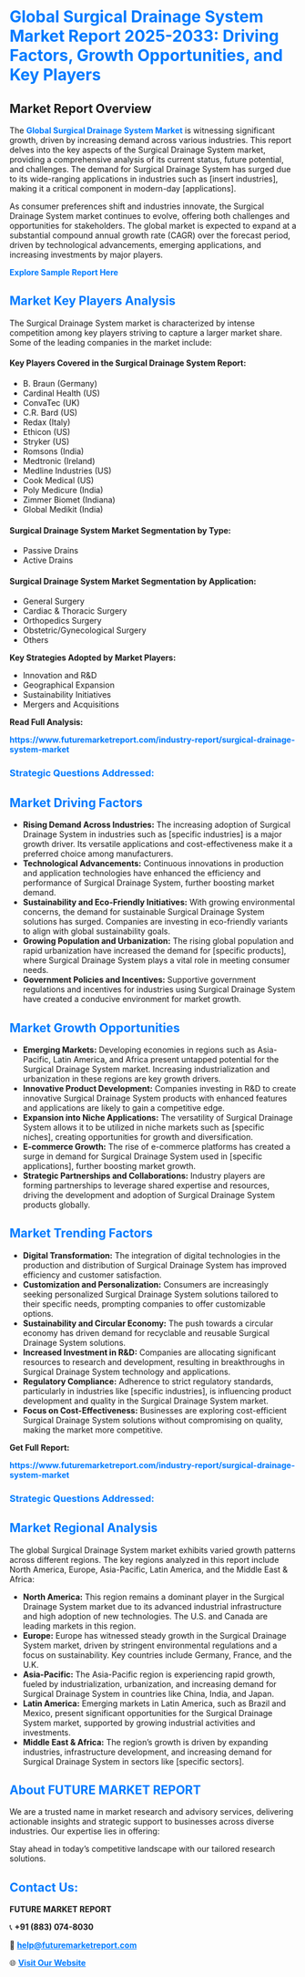 <h1 style="color: #007BFF;">Global Surgical Drainage System Market Report 2025-2033: Driving Factors, Growth Opportunities, and Key Players</h1>

<section id="overview">
<h2>Market Report Overview</h2>
<p>The <a href="https://www.futuremarketreport.com/industry-report/surgical-drainage-system-market" style="color: #007BFF; text-decoration: none;"><strong>Global Surgical Drainage System Market</strong></a> is witnessing significant growth, driven by increasing demand across various industries. This report delves into the key aspects of the Surgical Drainage System market, providing a comprehensive analysis of its current status, future potential, and challenges. The demand for Surgical Drainage System has surged due to its wide-ranging applications in industries such as [insert industries], making it a critical component in modern-day [applications].</p>
<p>As consumer preferences shift and industries innovate, the Surgical Drainage System market continues to evolve, offering both challenges and opportunities for stakeholders. The global market is expected to expand at a substantial compound annual growth rate (CAGR) over the forecast period, driven by technological advancements, emerging applications, and increasing investments by major players.</p>
</section>

<section id="overview">
<p><a href="https://www.futuremarketreport.com/request-sample/reportId=53605" style="color: #007BFF; text-decoration: none;"><strong>Explore Sample Report Here</strong></a></p>
</section>

<section id="key-players">
<h2 style="color: #007BFF;">Market Key Players Analysis</h2>
<p>The Surgical Drainage System market is characterized by intense competition among key players striving to capture a larger market share. Some of the leading companies in the market include:</p>
<h4>Key Players Covered in the Surgical Drainage System Report:</h4>
<ul><li>B. Braun (Germany)</li><li>Cardinal Health (US)</li><li>ConvaTec (UK)</li><li>C.R. Bard (US)</li><li>Redax (Italy)</li><li>Ethicon (US)</li><li>Stryker (US)</li><li>Romsons (India)</li><li>Medtronic (Ireland)</li><li>Medline Industries (US)</li><li>Cook Medical (US)</li><li>Poly Medicure (India)</li><li>Zimmer Biomet (Indiana)</li><li>Global Medikit (India)</li></ul>
<h4>Surgical Drainage System Market Segmentation by Type:</h4>
<ul><li>Passive Drains</li><li>Active Drains</li></ul>

<h4>Surgical Drainage System Market Segmentation by Application:</h4>
<ul><li>General Surgery</li><li>Cardiac &amp; Thoracic Surgery</li><li>Orthopedics Surgery</li><li>Obstetric/Gynecological Surgery</li><li>Others</li></ul>
<p><strong>Key Strategies Adopted by Market Players:</strong></p>
<ul>
<li>Innovation and R&D</li>
<li>Geographical Expansion</li>
<li>Sustainability Initiatives</li>
<li>Mergers and Acquisitions</li>
</ul>
</section>

<section>
<p><strong>Read Full Analysis: </strong></p><a href="https://www.futuremarketreport.com/industry-report/surgical-drainage-system-market" style="color: #007BFF; text-decoration: none;"><strong>https://www.futuremarketreport.com/industry-report/surgical-drainage-system-market</strong></a>
<h3 style="color: #007BFF;">Strategic Questions Addressed:</h3>
</section>

<section id="driving-factors">
<h2 style="color: #007BFF;">Market Driving Factors</h2>
<ul>
<li><strong>Rising Demand Across Industries:</strong> The increasing adoption of Surgical Drainage System in industries such as [specific industries] is a major growth driver. Its versatile applications and cost-effectiveness make it a preferred choice among manufacturers.</li>
<li><strong>Technological Advancements:</strong> Continuous innovations in production and application technologies have enhanced the efficiency and performance of Surgical Drainage System, further boosting market demand.</li>
<li><strong>Sustainability and Eco-Friendly Initiatives:</strong> With growing environmental concerns, the demand for sustainable Surgical Drainage System solutions has surged. Companies are investing in eco-friendly variants to align with global sustainability goals.</li>
<li><strong>Growing Population and Urbanization:</strong> The rising global population and rapid urbanization have increased the demand for [specific products], where Surgical Drainage System plays a vital role in meeting consumer needs.</li>
<li><strong>Government Policies and Incentives:</strong> Supportive government regulations and incentives for industries using Surgical Drainage System have created a conducive environment for market growth.</li>
</ul>
</section>

<section id="growth-opportunities">
<h2 style="color: #007BFF;">Market Growth Opportunities</h2>
<ul>
<li><strong>Emerging Markets:</strong> Developing economies in regions such as Asia-Pacific, Latin America, and Africa present untapped potential for the Surgical Drainage System market. Increasing industrialization and urbanization in these regions are key growth drivers.</li>
<li><strong>Innovative Product Development:</strong> Companies investing in R&D to create innovative Surgical Drainage System products with enhanced features and applications are likely to gain a competitive edge.</li>
<li><strong>Expansion into Niche Applications:</strong> The versatility of Surgical Drainage System allows it to be utilized in niche markets such as [specific niches], creating opportunities for growth and diversification.</li>
<li><strong>E-commerce Growth:</strong> The rise of e-commerce platforms has created a surge in demand for Surgical Drainage System used in [specific applications], further boosting market growth.</li>
<li><strong>Strategic Partnerships and Collaborations:</strong> Industry players are forming partnerships to leverage shared expertise and resources, driving the development and adoption of Surgical Drainage System products globally.</li>
</ul>
</section>

<section id="trending-factors">
<h2 style="color: #007BFF;">Market Trending Factors</h2>
<ul>
<li><strong>Digital Transformation:</strong> The integration of digital technologies in the production and distribution of Surgical Drainage System has improved efficiency and customer satisfaction.</li>
<li><strong>Customization and Personalization:</strong> Consumers are increasingly seeking personalized Surgical Drainage System solutions tailored to their specific needs, prompting companies to offer customizable options.</li>
<li><strong>Sustainability and Circular Economy:</strong> The push towards a circular economy has driven demand for recyclable and reusable Surgical Drainage System solutions.</li>
<li><strong>Increased Investment in R&D:</strong> Companies are allocating significant resources to research and development, resulting in breakthroughs in Surgical Drainage System technology and applications.</li>
<li><strong>Regulatory Compliance:</strong> Adherence to strict regulatory standards, particularly in industries like [specific industries], is influencing product development and quality in the Surgical Drainage System market.</li>
<li><strong>Focus on Cost-Effectiveness:</strong> Businesses are exploring cost-efficient Surgical Drainage System solutions without compromising on quality, making the market more competitive.</li>
</ul>
</section>

<section>
<p><strong>Get Full Report: </strong></p><a href="https://www.futuremarketreport.com/industry-report/surgical-drainage-system-market" style="color: #007BFF; text-decoration: none;"><strong>https://www.futuremarketreport.com/industry-report/surgical-drainage-system-market</strong></a>
<h3 style="color: #007BFF;">Strategic Questions Addressed:</h3>
</section>


<section id="regional-analysis">
<h2 style="color: #007BFF;">Market Regional Analysis</h2>
<p>The global Surgical Drainage System market exhibits varied growth patterns across different regions. The key regions analyzed in this report include North America, Europe, Asia-Pacific, Latin America, and the Middle East & Africa:</p>
<ul>
<li><strong>North America:</strong> This region remains a dominant player in the Surgical Drainage System market due to its advanced industrial infrastructure and high adoption of new technologies. The U.S. and Canada are leading markets in this region.</li>
<li><strong>Europe:</strong> Europe has witnessed steady growth in the Surgical Drainage System market, driven by stringent environmental regulations and a focus on sustainability. Key countries include Germany, France, and the U.K.</li>
<li><strong>Asia-Pacific:</strong> The Asia-Pacific region is experiencing rapid growth, fueled by industrialization, urbanization, and increasing demand for Surgical Drainage System in countries like China, India, and Japan.</li>
<li><strong>Latin America:</strong> Emerging markets in Latin America, such as Brazil and Mexico, present significant opportunities for the Surgical Drainage System market, supported by growing industrial activities and investments.</li>
<li><strong>Middle East & Africa:</strong> The region’s growth is driven by expanding industries, infrastructure development, and increasing demand for Surgical Drainage System in sectors like [specific sectors].</li>
</ul>
</section>

<footer>
<h2 style="color: #007BFF;">About FUTURE MARKET REPORT</h2>
<p>We are a trusted name in market research and advisory services, delivering actionable insights and strategic support to businesses across diverse industries. Our expertise lies in offering:</p>

<p>Stay ahead in today’s competitive landscape with our tailored research solutions.</p>

<h2 style="color: #007BFF;">Contact Us:</h2>
<p><strong>FUTURE MARKET REPORT</strong></p>
<p>📞 <strong>+91 (883) 074-8030</strong></p>
<p>📧 <strong><a href="mailto:help@futuremarketreport.com" style="color: #007BFF;">help@futuremarketreport.com</a></strong></p>
<p>🌐 <strong><a href="https://www.futuremarketreport.com/" style="color: #007BFF;">Visit Our Website</a></strong></p>
</footer>